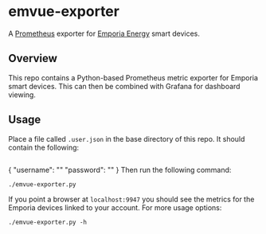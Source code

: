 # emvue-exporter

A [Prometheus][ref-prom] exporter for [Emporia Energy][ref-emporia]
smart devices.

## Overview

This repo contains a Python-based Prometheus metric exporter for
Emporia smart devices. This can then be combined with Grafana for
dashboard viewing.

## Usage
Place a file called ```.user.json``` in the base directory of this
repo. It should contain the following:
```
```
{
    "username": "<Emporia Username>"
    "password": "<Emporia Password>"
}
Then run the following command:
```
./emvue-exporter.py
```
If you point a browser at ```localhost:9947``` you should see the
metrics for the Emporia devices linked to your account. For more usage
options:
```
./emvue-exporter.py -h
```

[ref-prom]: https://prometheus.io/
[ref-emporia]: https://web.emporiaenergy.com/
